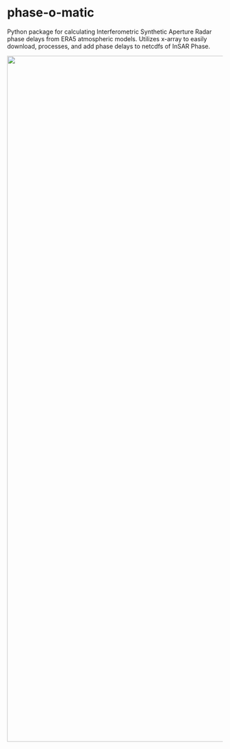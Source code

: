 # phase-o-matic
Python package for calculating Interferometric Synthetic Aperture Radar phase delays from ERA5 atmospheric models. Utilizes x-array to easily download, processes, and add phase delays to netcdfs of InSAR Phase.

<img src="[https://github.com/SnowEx/phase_o_matic/blob/main/images/pyaps_phaseo_compare.png]" width="1600">
